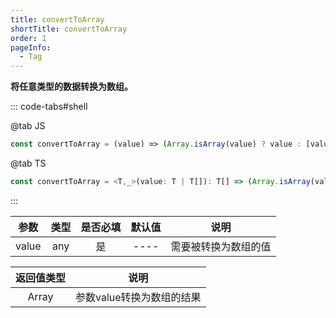 ```yaml
---
title: convertToArray
shortTitle: convertToArray
order: 1
pageInfo:
  - Tag
---
```


**将任意类型的数据转换为数组。**

::: code-tabs#shell

@tab JS
```javascript
const convertToArray = (value) => (Array.isArray(value) ? value : [value]);
```

@tab TS
```typescript
const convertToArray = <T,_>(value: T | T[]): T[] => (Array.isArray(value) ? value : [value]);
```

:::

| 参数 | 类型 | 是否必填 | 默认值 | 说明 |
| :---: | :---: | :---: | :---: | :---: |
| value | any | 是 | ---- | 需要被转换为数组的值 |

| 返回值类型 | 说明 |
| :---: | :---: |
| Array | 参数value转换为数组的结果 |


